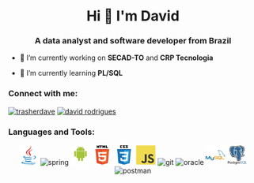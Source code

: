 <h1 align="center">Hi 👋 I'm David</h1>
<h3 align="center">A data analyst and software developer from Brazil</h3>

- 🔭 I’m currently working on **SECAD-TO** and **CRP Tecnologia**

- 🌱 I’m currently learning **PL/SQL**

<h3 align="left">Connect with me:</h3>
<p align="left">
<a href="https://linkedin.com/in/trasherdave" target="_blank"><img align="center" src="https://raw.githubusercontent.com/rahuldkjain/github-profile-readme-generator/master/src/images/icons/Social/linked-in-alt.svg" alt="trasherdave" height="30" width="40" /></a>
<a href="https://www.youtube.com/channel/UCusOoJZsvMcRSotToCf5aFQ" target="_blank"><img align="center" src="https://raw.githubusercontent.com/rahuldkjain/github-profile-readme-generator/master/src/images/icons/Social/youtube.svg" alt="david rodrigues" height="30" width="40" /></a>
</p>

<h3 align="left">Languages and Tools:</h3>
<p align="center"> 
<img src="https://raw.githubusercontent.com/devicons/devicon/master/icons/java/java-original.svg" target="_blank" alt="java" width="40" height="40"/>
<img src="https://www.vectorlogo.zone/logos/springio/springio-icon.svg" target="_blank" alt="spring" width="40" height="40"/>
<img src="https://raw.githubusercontent.com/devicons/devicon/master/icons/android/android-original-wordmark.svg" target="_blank" alt="android" width="40" height="40"/>
<img src="https://raw.githubusercontent.com/devicons/devicon/master/icons/html5/html5-original-wordmark.svg" target="_blank" alt="html5" width="40" height="40"/>
<img src="https://raw.githubusercontent.com/devicons/devicon/master/icons/css3/css3-original-wordmark.svg" target="_blank" alt="css3" width="40" height="40"/>
<img src="https://raw.githubusercontent.com/devicons/devicon/master/icons/javascript/javascript-original.svg" target="_blank" alt="javascript" width="40" height="40"/>
<img src="https://www.vectorlogo.zone/logos/git-scm/git-scm-icon.svg" target="_blank" alt="git" width="40" height="40"/>
<img src="https://www.vectorlogo.zone/logos/oracle/oracle-icon.svg" target="_blank" alt="oracle" width="40" height="40"/>
<img src="https://raw.githubusercontent.com/devicons/devicon/master/icons/mysql/mysql-original-wordmark.svg" target="_blank" alt="mysql" width="40" height="40"/>
<img src="https://raw.githubusercontent.com/devicons/devicon/master/icons/postgresql/postgresql-original-wordmark.svg" target="_blank" alt="postgresql" width="40" height="40"/>
<img src="https://www.vectorlogo.zone/logos/getpostman/getpostman-icon.svg" target="_blank" alt="postman" width="40" height="40"/>
</p>
